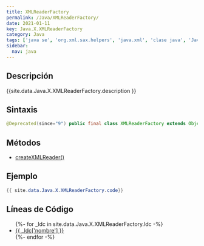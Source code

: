 ```yaml
---
title: XMLReaderFactory
permalink: /Java/XMLReaderFactory/
date: 2021-01-11
key: Java.X.XMLReaderFactory
category: Java
tags: ['java se', 'org.xml.sax.helpers', 'java.xml', 'clase java', 'Java 1.4', 'SAX 2.0']
sidebar: 
  nav: java
---
```


## Descripción
{{site.data.Java.X.XMLReaderFactory.description }}

## Sintaxis
~~~java
@Deprecated(since="9") public final class XMLReaderFactory extends Object
~~~

## Métodos
* [createXMLReader()](/Java/XMLReaderFactory/createXMLReader)

## Ejemplo
~~~java
{{ site.data.Java.X.XMLReaderFactory.code}}
~~~

## Líneas de Código
<ul>
{%- for _ldc in site.data.Java.X.XMLReaderFactory.ldc -%}
   <li>
       <a href="{{_ldc['url'] }}">{{ _ldc['nombre'] }}</a>
   </li>
{%- endfor -%}
</ul>
